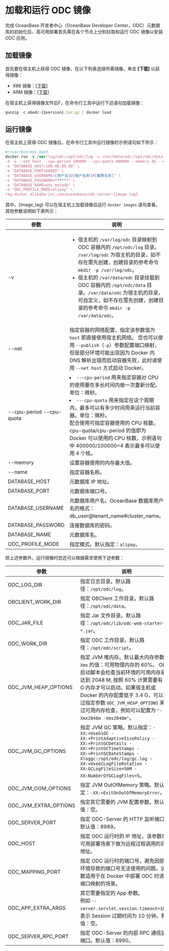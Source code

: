 加载和运行 ODC 镜像 
=================================

完成 OceanBase 开发者中心（OceanBase Developer Center，ODC）元数据库的初始化后，高可用部署首先需在各个节点上分别拉取和运行 ODC 镜像以安装 ODC 应用。

加载镜像 
-------------------------

首先要在宿主机上获得 ODC 镜像，在以下列表选择所需镜像，单击 **\[下载\]** 以获得镜像：

* X86 镜像：[\[下载\]](https://ob-front.oss-cn-hangzhou.aliyuncs.com/client/4.0.2/obodc4.0.2.tar.gz)<br>
* ARM 镜像：[\[下载\]](https://ob-front.oss-cn-hangzhou.aliyuncs.com/client/4.0.2/obodc4.0.2_arm.tar.gz)

  




在宿主机上获得镜像文件后F，在命令行工具中运行下述语句加载镜像：

```javascript
gunzip -c obodc-{$version}.tar.gz | docker load
```



运行镜像 
-------------------------

在宿主机上获得 ODC 镜像后，在命令行工具中运行镜像的示例语句如下所示：

```javascript
#!/usr/bin/env bash
docker run -v /var/log/odc:/opt/odc/log -v /var/data/odc:/opt/odc/data \
-d -i --net host --cpu-period 100000 --cpu-quota 400000 --memory 8G --name "obodc" \
-e "DATABASE_HOST=100.00.00.00" \
-e "DATABASE_PORT=60805" \
-e "DATABASE_USERNAME=[用户名]@[租户名称]#[集群名称]" \
-e "DATABASE_PASSWORD=******" \
-e "DATABASE_NAME=odc_metadb" \
-e "ODC_PROFILE_MODE=alipay" \
reg.docker.alibaba-inc.com/oceanbase/odc-server:{image_tag}
```



其中，{image_tag} 可以在宿主机上加载镜像后运行 `docker images` 语句查看，其他参数说明如下表所示：


|                    参数                    |                                                                                                                                                     说明                                                                                                                                                     |
|------------------------------------------|------------------------------------------------------------------------------------------------------------------------------------------------------------------------------------------------------------------------------------------------------------------------------------------------------------|
|-v                                        |<ul><li>宿主机的 `/var/log/odc`  目录映射到 ODC 容器内的 `/opt/odc/log` 目录。 `/var/log/odc` 为宿主机的目录，如不存在需先创建，创建目录的参考命令 `mkdir -p /var/log/odc`。</li><li>宿主机的 `/var/data/odc` 目录挂载到 ODC 容器内的 `/opt/odc/data` 目录。`/var/data/odc` 为宿主机的目录，可自定义，如不存在需先创建，创建目录的参考命令 `mkdir -p /var/data/odc`。</li></ul>|
| --net                                    | 指定容器的网络配置，指定该参数值为 `host` 即直接使用宿主机网络。 您也可以使用 `--publish`（`-p`）参数配置端口映射，但是部分环境可能出现因为 Docker 内 DNS 解析出错而启动容器失败，此时请使用 `--net host` 方式启动 Docker。                                                                                                                                                |
| --cpu-period --cpu-quota | <li> `---cpu-period` 用来指定容器对 CPU 的使用要在多长时间内做一次重新分配。单位：微秒。</li>   <li> `---cpu-quota` 用来指定在这个周期内，最多可以有多少时间用来运行当前容器。单位：微秒。</li>    配合使用可指定容器使用的 CPU 核数。cpu-quota/cpu-period 的值即为 Docker 可以使用的 CPU 核数，示例语句中 400000/100000=4 表示最多可以使用 4 个核。 |
| --memory                                 | 设置容器使用的内存最大值。                                                                                                                                                                                                                                                                                              |
| --name                                   | 指定容器名称。                                                                                                                                                                                                                                                                                                    |
| DATABASE_HOST                            | 元数据库 IP 地址。                                                                                                                                                                                                                                                                                                |
| DATABASE_PORT                            | 元数据库端口号。                                                                                                                                                                                                                                                                                                   |
| DATABASE_USERNAME                        | 元数据库用户名。OceanBase 数据库用户名的格式：db_user@tenant_name#cluster_name。                                                                                                                                                                                                                                             |
| DATABASE_PASSWORD                        | 连接数据库的密码。                                                                                                                                                                                                                                                                                                 |
| DATABASE_NAME                            | 元数据库名。                                                                                                                                                                                                                                                                                                     |
| ODC_PROFILE_MODE                         | 指定模式。默认指定：`alipay`。                                                                                                                                                                                                                                                                                       |



除上述参数外，运行镜像时您还可以根据需求使用下述参数：


|          参数           |                                                                                                                   说明                                                                                                                   |
|-----------------------|----------------------------------------------------------------------------------------------------------------------------------------------------------------------------------------------------------------------------------------|
| ODC_LOG_DIR           | 指定日志目录。默认路径：`/opt/odc/log`。                                                                                                                                                                                                           |
| OBCLIENT_WORK_DIR     | 指定 OBClient 工作目录。默认路径：`/opt/odc/data`。                                                                                                                                                                                                |
| ODC_JAR_FILE          | 指定 Jar 文件目录。默认路径：`/opt/odc/lib/odc-web-starter-*.jar`。                                                                                                                                                                                |
| ODC_WORK_DIR          | 指定 ODC 工作目录。默认路径：`/opt/odc/script`。                                                                                                                                                                                                   |
| ODC_JVM_HEAP_OPTIONS  | 指定 JVM 堆内存。默认最大内存参数 `-Xmx` 的值：可用物理内存的 60%。 ODC 启动脚本会检查当前环境的可用内存是否达到 2048 M, 按照 60% 计算需要有 3.4 G 内存才可以启动。如果宿主机或 Docker 的内存配置低于 3.4 G，可以通过指定参数 `ODC_JVM_HEAP_OPTIONS` 来绕过可用内存检查，例如可以配置为 `"-Xmx2048m -Xms2048m"`。          |
| ODC_JVM_GC_OPTIONS    | 指定 JVM GC 策略。默认指定：`-XX:+UseG1GC -XX:+PrintAdaptiveSizePolicy -XX:+PrintGCDetails -XX:+PrintGCTimeStamps -XX:+PrintGCDateStamps -Xloggc:/opt/odc/log/gc.log -XX:+UseGCLogFileRotation -XX:GCLogFileSize=50M -XX:NumberOfGCLogFiles=5`。 |
| ODC_JVM_OOM_OPTIONS   | 指定 JVM OutOfMemory 策略。默认指定：`-XX:+ExitOnOutOfMemoryError`。                                                                                                                                                                             |
| ODC_JVM_EXTRA_OPTIONS | 指定其它需要的 JVM 配置参数。默认值：空。                                                                                                                                                                                                                |
| ODC_SERVER_PORT       | 指定 ODC-Server 的 HTTP 监听端口。默认值：8989。                                                                                                                                                                                                   |
| ODC_HOST              | 指定 ODC 运行时的 IP 地址，该参数在高可用部署场景下做为远程过程调用的目的地址。                                                                                                                                                                                           |
| ODC_MAPPING_PORT             | 指定 ODC 运行时的端口号，避免因部署环境导致的端口号无法使用的问题。该参数适用于在 Docker 中部署 ODC 时进行端口映射的场景。  |
| ODC_APP_EXTRA_ARGS    | 其它需要指定的 App 参数。<br> 例如 `--server.servlet.session.timeout=10m`，表示 Session 过期时间为 10 分钟。默认值：空。       |
| ODC_SERVER_RPC_PORT    | 指定 ODC-Server 的内部 RPC 通信监听端口。默认值：8990。       |


